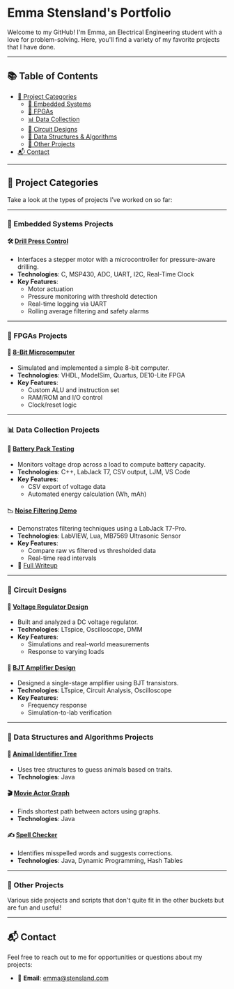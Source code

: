# Emma Stensland's Portfolio

Welcome to my GitHub! I'm Emma, an Electrical Engineering student with a love for problem-solving. Here, you'll find a variety of my favorite projects that I have done.

---

## 📚 Table of Contents

- [📁 Project Categories](#-project-categories)
  - [🧠 Embedded Systems](#-embedded-systems-projects)
  - [🔲 FPGAs](#-fpgas-projects)
  - [📊 Data Collection](#-data-collection-projects)
  - [🔌 Circuit Designs](#-circuit-designs)
  - [🌳 Data Structures & Algorithms](#-data-structures-and-algorithms-projects)
  - [🧰 Other Projects](#-other-projects)
- [📬 Contact](#-contact)

---

## 📁 Project Categories
Take a look at the types of projects I’ve worked on so far:

---

### 🧠 Embedded Systems Projects
#### 🛠️ [Drill Press Control](https://github.com/stenslae/DrillPressControl)
- Interfaces a stepper motor with a microcontroller for pressure-aware drilling.
- **Technologies**: C, MSP430, ADC, UART, I2C, Real-Time Clock
- **Key Features**:
  - Motor actuation
  - Pressure monitoring with threshold detection
  - Real-time logging via UART
  - Rolling average filtering and safety alarms

---

### 🔲 FPGAs Projects
#### 🧮 [8-Bit Microcomputer](https://github.com/stenslae/8_Bit_Microcomputer)
- Simulated and implemented a simple 8-bit computer.
- **Technologies**: VHDL, ModelSim, Quartus, DE10-Lite FPGA
- **Key Features**:
  - Custom ALU and instruction set
  - RAM/ROM and I/O control
  - Clock/reset logic

---

### 📊 Data Collection Projects
#### 🔋 [Battery Pack Testing](https://github.com/stenslae/BatteryPackTesting)
- Monitors voltage drop across a load to compute battery capacity.
- **Technologies**: C++, LabJack T7, CSV output, LJM, VS Code
- **Key Features**:
  - CSV export of voltage data
  - Automated energy calculation (Wh, mAh)

#### 📉 [Noise Filtering Demo](https://github.com/stenslae/NoiseFilteringDemo)
- Demonstrates filtering techniques using a LabJack T7-Pro.
- **Technologies**: LabVIEW, Lua, MB7569 Ultrasonic Sensor
- **Key Features**:
  - Compare raw vs filtered vs thresholded data
  - Real-time read intervals  
- 📝 [Full Writeup](https://support.labjack.com/docs/mb7569-maxbotix-ultrasonic-sensor-app-note)

---

### 🔌 Circuit Designs

#### 🔧 [Voltage Regulator Design](https://github.com/stenslae/Portfolio/blob/main/Project_Files/317_regulator_design_problem_stensland.pdf)
- Built and analyzed a DC voltage regulator.
- **Technologies**: LTspice, Oscilloscope, DMM
- **Key Features**:
  - Simulations and real-world measurements
  - Response to varying loads

#### 📡 [BJT Amplifier Design](https://github.com/stenslae/Portfolio/blob/main/Project_Files/design2_report_stensland%20(2).pdf)
- Designed a single-stage amplifier using BJT transistors.
- **Technologies**: LTspice, Circuit Analysis, Oscilloscope
- **Key Features**:
  - Frequency response
  - Simulation-to-lab verification

---

### 🌳 Data Structures and Algorithms Projects

#### 🐾 [Animal Identifier Tree](https://github.com/stenslae/AnimalIdentification)
- Uses tree structures to guess animals based on traits.
- **Technologies**: Java

#### 🎬 [Movie Actor Graph](https://github.com/stenslae/MovieActors)
- Finds shortest path between actors using graphs.
- **Technologies**: Java

#### ✍️ [Spell Checker](https://github.com/stenslae/SpellCheck)
- Identifies misspelled words and suggests corrections.
- **Technologies**: Java, Dynamic Programming, Hash Tables

---

### 🧰 Other Projects
Various side projects and scripts that don't quite fit in the other buckets but are fun and useful!

---

## 📬 Contact
Feel free to reach out to me for opportunities or questions about my projects:

- 📧 **Email**: [emma@stensland.com](mailto:emma@stensland.com)
